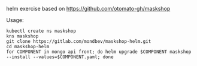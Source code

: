 helm exercise based on https://github.com/otomato-gh/maskshop

Usage:
```shell
kubectl create ns maskshop
kns maskshop
git clone https://gitlab.com/mondbev/maskshop-helm.git
cd maskshop-helm
for COMPONENT in mongo api front; do helm upgrade $COMPONENT maskshop --install --values=$COMPONENT.yaml; done
```
